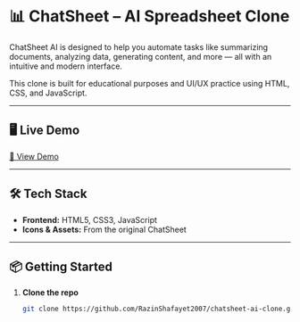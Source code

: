 # 📊 ChatSheet – AI Spreadsheet Clone

ChatSheet AI is designed to help you automate tasks like summarizing documents, analyzing data, generating content, and more — all with an intuitive and modern interface.

This clone is built for educational purposes and UI/UX practice using HTML, CSS, and JavaScript.

---

## 🖥️ Live Demo

[🔗 View Demo](https://razinshafayet2007.github.io/chatsheet-ai-clone/)  

---

## 🛠️ Tech Stack

- **Frontend:** HTML5, CSS3, JavaScript
- **Icons & Assets:** From the original ChatSheet

---

## 📦 Getting Started

1. **Clone the repo**
   ```bash
   git clone https://github.com/RazinShafayet2007/chatsheet-ai-clone.git
